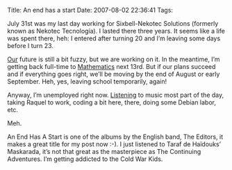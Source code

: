 Title: An end has a start
Date: 2007-08-02 22:36:41
Tags: 

<p>July 31st was my last day working for Sixbell-Nekotec Solutions (formerly known as Nekotec Tecnología). I lasted there three years. It seems like a life was spent there, heh: I entered after turning 20 and I’m leaving some days before I turn 23.</p>

<p><a href="http://www.maggit.com.mx/" target="_blank">Our</a> future is still a bit fuzzy, but we are working on it. In the meantime, I’m getting back full-time to <a href="http://www.matematicas.unam.mx/" target="_blank">Mathematics</a> next 13rd. But if our plans succeed and if everything goes right, we’ll be moving by the end of August or early September. Heh, yes, leaving school temporarily, again!</p>

<p>Anyway, I’m unemployed right now. <a href="http://www.last.fm/user/damog" target="_blank">Listening</a> to music most part of the day, taking Raquel to work, coding a bit here, there, doing some Debian labor, etc.</p>

<p>Meh.</p>

<p>An End Has A Start is one of the albums by the English band, The Editors, it makes a great title for my post now :-). I just listened to Taraf de Haïdouks’ Maskarada, it’s not that great as the masterpiece as The Continuing Adventures. I’m getting addicted to the Cold War Kids.</p>
